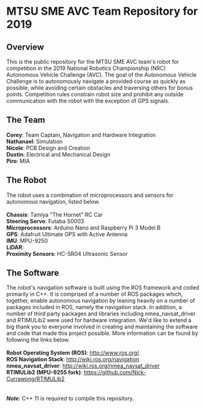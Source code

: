 # MTSU SME AVC Team Repository for 2019
## Overview ##
This is the public repository for the MTSU SME AVC team's robot for competition in the 2019 National Robotics Championship (NRC) Autonomous Vehicle Challenge (AVC). The goal of the Autonomous Vehicle Challenge is to autonomously navigate a provided course as quickly as possible, while avoiding certain obstacles and traversing others for bonus points. Competition rules constrain robot size and prohibit any outside communication with the robot with the exception of GPS signals.
## The Team ##
__Corey__: Team Captain, Navigation and Hardware Integration<br>
__Nathanael__: Simulation<br>
__Nicole__: PCB Design and Creation<br>
__Dustin__: Electrical and Mechanical Design<br>
__Piro__: MIA<br>
## The Robot ##
The robot uses a combination of microprocessors and sensors for autonomous navigation, listed below.<br><br>
__Chassis__: Tamiya "The Hornet" RC Car<br>
__Steering Servo__: Futaba S0003<br>
__Microprocessors__: Arduino Nano and Raspberry Pi 3 Model B<br>
__GPS__: Adafruit Ultimate GPS with Active Antenna<br>
__IMU__: MPU-9250<br>
__LiDAR__:<br>
__Proximity Sensors__: HC-SR04 Ultrasonic Sensor<br>
## The Software ##
The robot's navigation software is built using the ROS framework and coded primarily in C++. It is comprised of a number of ROS packages which, together, enable autonomous navigation by leaning heavily on a number of packages included in ROS, namely the navigation stack. In addition, a number of third party packages and libraries including nmea_navsat_driver and RTIMULib2 were used for hardware integration. We'd like to extend a big thank you to everyone involved in creating and maintaining the software and code that made this project possible. More information can be found by following the links below.<br><br>
__Robot Operating System (ROS)__: http://www.ros.org/<br>
__ROS Navigation Stack__: http://wiki.ros.org/navigation<br>
__nmea_navsat_driver__: http://wiki.ros.org/nmea_navsat_driver<br>
__RTIMULib2 (MPU-9255 fork)__: https://github.com/Nick-Currawong/RTIMULib2<br><br><br>
__*Note*__: C++ 11 is required to compile this repository.
